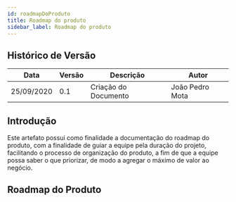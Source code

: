 ```yaml
---
id: roadmapDoProduto
title: Roadmap do produto
sidebar_label: Roadmap do produto
---
```


## Histórico de Versão

| Data | Versão | Descrição | Autor |
|--------|-----------|---------------|---------|
| 25/09/2020 | 0.1 | Criação do Documento | João Pedro Mota |

## Introdução

Este artefato possui como finalidade a documentação do roadmap do produto, com a finalidade de guiar a equipe pela duração do projeto, facilitando o processo de organização do produto, a fim de que a equipe possa saber o que priorizar, de modo a agregar o máximo de valor ao negócio.

## Roadmap do Produto

